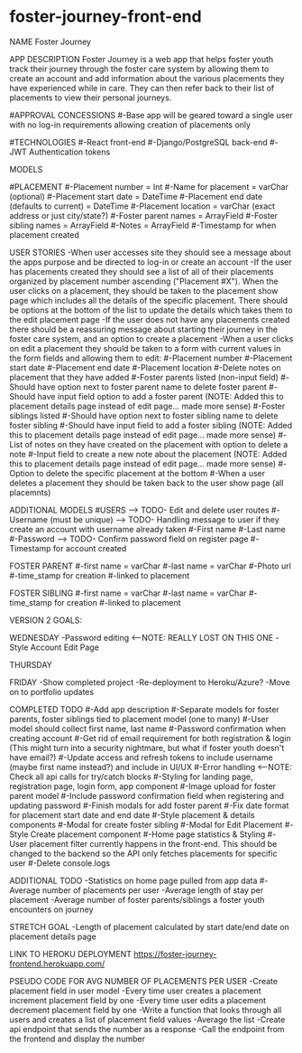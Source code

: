 # foster-journey-front-end

NAME
Foster Journey


APP DESCRIPTION
Foster Journey is a web app that helps foster youth track their journey through the foster care system by allowing them to create an account and add information about the various placements they have experienced while in care. They can then refer back to their list of placements to view their personal journeys.


#APPROVAL CONCESSIONS
#-Base app will be geared toward a single user with no log-in requirements allowing creation of placements only


#TECHNOLOGIES
#-React front-end
#-Django/PostgreSQL back-end
#-JWT Authentication tokens


MODELS

#PLACEMENT
#-Placement number = Int
#-Name for placement = varChar (optional)
#-Placement start date = DateTime
#-Placement end date (defaults to current) = DateTime
#-Placement location = varChar (exact address or just city/state?)
#-Foster parent names = ArrayField
#-Foster sibling names = ArrayField
#-Notes = ArrayField
#-Timestamp for when placement created


USER STORIES
-When user accesses site they should see a message about the apps purpose and be directed to log-in or create an account
-If the user has placements created they should see a list of all of their placements organized by placement number ascending ("Placement #X"). When the user clicks on a placement, they should be taken to the placement show page which includes all the details of the specific placement. There should be options at the bottom of the list to update the details which takes them to the edit placement page
-If the user does not have any placements created there should be a reassuring message about starting their journey in the foster care system, and an option to create a placement
-When a user clicks on edit a placement they should be taken to a form with current values in the form fields and allowing them to edit:
	#-Placement number
	#-Placement start date
	#-Placement end date
	#-Placement location
    #-Delete notes on placement that they have added
	#-Foster parents listed (non-input field)
	#-Should have option next to foster parent name to delete foster parent
	#-Should have input field option to add a foster parent (NOTE: Added this to placement details page instead of edit page... made more sense)
	#-Foster siblings listed
	#-Should have option next to foster sibling name to delete foster sibling
	#-Should have input field to add a foster sibling (NOTE: Added this to placement details page instead of edit page... made more sense)
	#-List of notes on they have created on the placement with option to delete a note
	#-Input field to create a new note about the placement (NOTE: Added this to placement details page instead of edit page... made more sense)
	#-Option to delete the specific placement at the bottom
	#-When a user deletes a placement they should be taken back to the user show page (all placemnts)


ADDITIONAL MODELS
#USERS --> TODO- Edit and delete user routes
#-Username (must be unique) --> TODO- Handling message to user if they create an account with username already taken
#-First name
#-Last name
#-Password --> TODO- Confirm password field on register page
#-Timestamp for account created

FOSTER PARENT
#-first name = varChar
#-last name = varChar
#-Photo url
#-time_stamp for creation
#-linked to placement

FOSTER SIBLING
#-first name = varChar
#-last name = varChar
#-time_stamp for creation
#-linked to placement

VERSION 2 GOALS:

WEDNESDAY
-Password editing <--NOTE: REALLY LOST ON THIS ONE
-Style Account Edit Page

THURSDAY


FRIDAY
-Show completed project
-Re-deployment to Heroku/Azure?
-Move on to portfolio updates


COMPLETED TODO
#-Add app description
#-Separate models for foster parents, foster siblings tied to placement model (one to many)
#-User model should collect first name, last name
#-Password confirmation when creating account
#-Get rid of email requirement for both registration & login (This might turn into a security nightmare, but what if foster youth doesn't have email?)
#-Update access and refresh tokens to include username (maybe first name instead?) and include in UI/UX
#-Error handling <--NOTE: Check all api calls for try/catch blocks
#-Styling for landing page, registration page, login form, app component
#-Image upload for foster parent model
#-Include password confirmation field when registering and updating password
#-Finish modals for add foster parent
#-Fix date format for placement start date and end date
#-Style placement & details components
	#-Modal for create foster sibling
	#-Modal for Edit Placement
#-Style Create placement component
#-Home page statistics & Styling
#-User placement filter currently happens in the front-end. This should be changed to the backend so the API only fetches placements for specific user
#-Delete console.logs



ADDITIONAL TODO
-Statistics on home page pulled from app data
	#-Average number of placements per user
	-Average length of stay per placement
	-Average number of foster parents/siblings a foster youth encounters on journey

	
STRETCH GOAL
-Length of placement calculated by start date/end date on placement details page




LINK TO HEROKU DEPLOYMENT
https://foster-journey-frontend.herokuapp.com/


PSEUDO CODE FOR AVG NUMBER OF PLACEMENTS PER USER
-Create placement field in user model
-Every time user creates a placement increment placement field by one
-Every time user edits a placement decrement placement field by one
-Write a function that looks through all users and creates a list of placement field values
-Average the list
-Create api endpoint that sends the number as a response
-Call the endpoint from the frontend and display the number 

